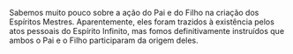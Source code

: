 ﻿Sabemos muito pouco sobre a ação do Pai e do Filho na criação dos Espíritos Mestres. Aparentemente, eles foram trazidos à existência pelos atos pessoais do Espírito Infinito, mas fomos definitivamente instruídos que ambos o Pai e o Filho participaram da origem deles.